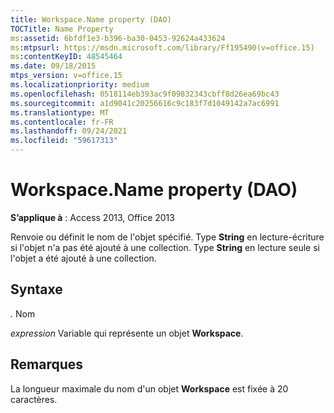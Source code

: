 ```yaml
---
title: Workspace.Name property (DAO)
TOCTitle: Name Property
ms:assetid: 6bfdf1e3-b396-ba30-0453-92624a433624
ms:mtpsurl: https://msdn.microsoft.com/library/Ff195490(v=office.15)
ms:contentKeyID: 48545464
ms.date: 09/18/2015
mtps_version: v=office.15
ms.localizationpriority: medium
ms.openlocfilehash: 0518114eb393ac9f09832343cbff8d26ea69bc43
ms.sourcegitcommit: a1d9041c20256616c9c183f7d1049142a7ac6991
ms.translationtype: MT
ms.contentlocale: fr-FR
ms.lasthandoff: 09/24/2021
ms.locfileid: "59617313"
---
```

# <a name="workspacename-property-dao"></a>Workspace.Name property (DAO)


**S’applique à** : Access 2013, Office 2013

Renvoie ou définit le nom de l'objet spécifié. Type **String** en lecture-écriture si l'objet n'a pas été ajouté à une collection. Type **String** en lecture seule si l'objet a été ajouté à une collection.

## <a name="syntax"></a>Syntaxe

*.* Nom

*expression* Variable qui représente un objet **Workspace**.

## <a name="remarks"></a>Remarques

La longueur maximale du nom d'un objet **Workspace** est fixée à 20 caractères.

